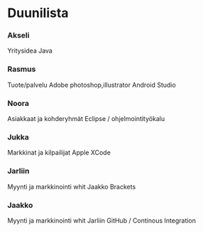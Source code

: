 Duunilista
==========


### Akseli

Yritysidea
Java

 
### Rasmus

Tuote/palvelu
Adobe photoshop,illustrator
Android Studio



### Noora 

Asiakkaat ja kohderyhmät
Eclipse / ohjelmointityökalu


### Jukka

Markkinat ja kilpailijat
Apple XCode


### Jarliin

Myynti ja markkinointi whit Jaakko
Brackets


### Jaakko

Myynti ja markkinointi whit Jarliin
GitHub / Continous Integration

